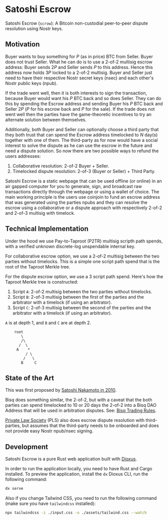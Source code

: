 # Satoshi Escrow

Satoshi Escrow (`scrow`): A Bitcoin non-custodial peer-to-peer dispute resolution using Nostr keys.

## Motivation

Buyer wants to buy something for $P$ (as in price) BTC from Seller.
Buyer does not trust Seller.
What he can do is to use a 2-of-2 multisig escrow address:
Buyer sends $2P$ and Seller sends $P$ to this address.
Hence this address now holds $3P$ locked to a 2-of-2 multisig.
Buyer and Seller just need to have their respective Nostr secret keys (nsec)
and each other's Nostr public keys (npub).

If the trade went well,
then it is both interests to sign the transaction,
because Buyer would want his $P$ BTC back and so does Seller.
They can do this by spending the Escrow address and sending Buyer his $P$ BTC back
and Seller $2P$ ($P$ for his escrow back and $P$ for the sale).
If the trade does not went well then the parties have
the game-theoretic incentives to try an alternate solution between themselves.

Additionally, both Buyer and Seller can optionally choose a third party that they both trust
that can spend the Escrow address timelocked to $N$ day(s) together with one of them.
The third-party as for now would have a social interest to solve the dispute
as he can use the escrow in the future and need a dispute solution. So now there are two possible ways to refund the users addresses:

1. Collaborative resolution: 2-of-2 Buyer + Seller.
1. Timelocked dispute resolution: 2-of-3 (Buyer or Seller) + Third Party.

Satoshi Escrow is a static webpage that can be used offline (or online)
in an air gapped computer for you to generate, sign,
and broadcast raw transactions directly through the webpage or using a wallet of choice.
The main working principle is the users use coinjoin to fund an escrow address
that was generated using the parties npubs and they can resolve the escrow using a collaborative
or a dispute approach with respectively 2-of-2 and 2-of-3 multisig with timelock.

## Technical Implementation

Under the hood we use Pay-to-Taproot (P2TR) multisig scripth path spends,
with a verified unknown discrete-log unspendable internal key.

For collaborative escrow option, we use a 2-of-2 multisig between the two parties without timelocks.
This is a simple one script path spend that is the root of the Taproot Merkle tree.

For the dispute escrow option, we use a 3 script path spend.
Here's how the Taproot Merkle tree is constructed:

1. Script `A`: 2-of-2 multisig between the two parties without timelocks.
2. Script `B`: 2-of-3 multisig between the first of the parties and the arbitrator with a timelock
   (if using an arbitrator).
3. Script `C`: 2-of-3 multisig between the second of the parties and the arbitrator with a timelock
   (if using an arbitrator).

`A` is at depth 1, and `B` and `C` are at depth 2.

```text
    root
       \
       /\
      /  \
     A    *
         / \
        /   \
       B     C
```

## State of the Art

This was first proposed by
[Satoshi Nakamoto in 2010](https://satoshi.nakamotoinstitute.org/posts/bitcointalk/threads/169/).

Bisq does something similar, the 2-of-2,
but with a caveat that the both parties can spend timelocked to 10 or 20 days the 2-of-2
into a Bisq DAO Address that will be used in arbitration disputes.
See: [Bisq Trading Rules](https://docs.bisq.network/trading-rules#dispute-resolution).

[Private Law Society](https://privatelawsociety.net/)
(PLS) also does escrow dispute resolution with third-parties,
but assumes that the third-party needs to be onboarded
and does not provide easy Nostr npub/nsec signing.

## Development

Satoshi Escrow is a pure Rust web application built with [Dioxus](https://dioxuslabs.com/).

In order to run the application locally, you need to have Rust and Cargo installed.
To preview the application,
install the `dx` Dioxus CLI,
run the following command:

```bash
dx serve
```

Also if you change Tailwind CSS,
you need to run the following command
(make sure you have `tailwindcss` installed):

```bash
npx tailwindcss -i ./input.css -o ./assets/tailwind.css --watch
```
